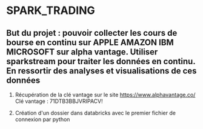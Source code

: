 # SPARK_TRADING

## But du projet : pouvoir collecter les cours de bourse en continu sur APPLE AMAZON IBM MICROSOFT sur alpha vantage. Utiliser sparkstream pour traiter les données en continu. En ressortir des analyses et visualisations de ces données

1. Récupération de la clé vantage sur le site https://www.alphavantage.co/
Clé vantage : 71DTB3BBJVRIPACV!


2. Création d'un dossier dans databricks avec le premier fichier de connexion par python






